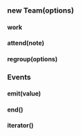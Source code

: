 
### new Team(options)


#### work


#### attend(note)


#### regroup(options)


### Events


#### emit(value)


#### end()


#### iterator()
